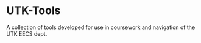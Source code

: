 # UTK-Tools
A collection of tools developed for use in coursework and navigation of the UTK EECS dept.
